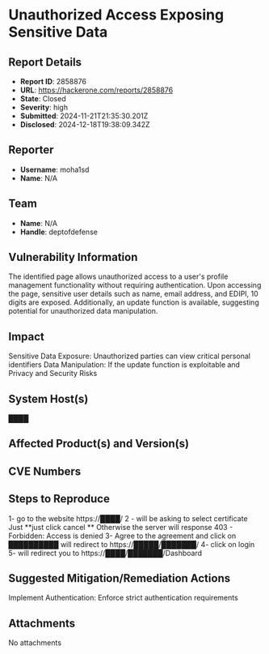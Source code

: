 # Unauthorized Access  Exposing Sensitive Data

## Report Details
- **Report ID**: 2858876
- **URL**: https://hackerone.com/reports/2858876
- **State**: Closed
- **Severity**: high
- **Submitted**: 2024-11-21T21:35:30.201Z
- **Disclosed**: 2024-12-18T19:38:09.342Z

## Reporter
- **Username**: moha1sd
- **Name**: N/A

## Team
- **Name**: N/A
- **Handle**: deptofdefense

## Vulnerability Information
The identified page allows unauthorized access to a user's profile management functionality without requiring authentication. Upon accessing the page, sensitive user details such as name, email address, and EDIPI, 10 digits are exposed. Additionally, an update function is available, suggesting potential for unauthorized data manipulation.

## Impact

Sensitive Data Exposure: Unauthorized parties can view critical personal identifiers
Data Manipulation: If the update function is exploitable  and Privacy and Security Risks

## System Host(s)
████

## Affected Product(s) and Version(s)


## CVE Numbers


## Steps to Reproduce
1- go to the website https://████/
2 - will be asking to select certificate  Just **just click cancel ** Otherwise the server will response 403 - Forbidden: Access is denied
3-  Agree to the agreement and click on ██████████ will redirect to https://█████/███████/
4- click on login 
5- will  redirect you to https://████/███████/Dashboard

## Suggested Mitigation/Remediation Actions
Implement Authentication: Enforce strict authentication requirements



## Attachments
No attachments
